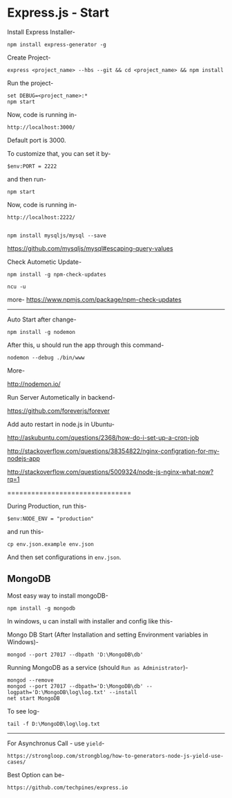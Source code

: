 # Express.js - Start

Install Express Installer-

	npm install express-generator -g

Create Project-

	express <project_name> --hbs --git && cd <project_name> && npm install

Run the project-

	set DEBUG=<project_name>:*
	npm start

Now, code is running in-

	http://localhost:3000/

Default port is 3000.

To customize that, you can set it by-

	$env:PORT = 2222

and then run-

	npm start

Now, code is running in-

	http://localhost:2222/


	npm install mysqljs/mysql --save


https://github.com/mysqljs/mysql#escaping-query-values

Check Autometic Update-

	npm install -g npm-check-updates
	
	ncu -u

more-
https://www.npmjs.com/package/npm-check-updates

----------------------------------------------------

Auto Start after change-

	npm install -g nodemon

After this, u should run the app through this command-

	nodemon --debug ./bin/www

More-

http://nodemon.io/

Run Server Autometically in backend-

https://github.com/foreverjs/forever

Add auto restart in node.js in Ubuntu-

http://askubuntu.com/questions/2368/how-do-i-set-up-a-cron-job

http://stackoverflow.com/questions/38354822/nginx-configration-for-my-nodejs-app

http://stackoverflow.com/questions/5009324/node-js-nginx-what-now?rq=1


===============================

During Production, run this-

    $env:NODE_ENV = "production"

and run this-

    cp env.json.example env.json

And then set configurations in `env.json`.

## MongoDB

Most easy way to install mongoDB-

    npm install -g mongodb

In windows, u can install with installer and config like this-

Mongo DB Start (After Installation and setting Environment variables in Windows)-

    mongod --port 27017 --dbpath 'D:\MongoDB\db'

Running MongoDB as a service (should `Run as Administrator`)-

	mongod --remove
	mongod --port 27017 --dbpath='D:\MongoDB\db' --logpath='D:\MongoDB\log\log.txt' --install
    net start MongoDB


To see log-

    tail -f D:\MongoDB\log\log.txt

----------------------------------------------------------------------

For Asynchronus Call - use `yield`-

    https://strongloop.com/strongblog/how-to-generators-node-js-yield-use-cases/

Best Option can be-

    https://github.com/techpines/express.io

